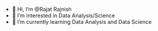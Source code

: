 - 👋 Hi, I’m @Rajat Rajnish
- 👀 I’m interested in Data Analysis/Science 
- 🌱 I’m currently learning Data Analysis and Data Science

<!---
Rajat Rajnish is a ✨ special ✨ repository because its `README.md` (this file) appears on your GitHub profile.
You can click the Preview link to take a look at your changes.
--->
